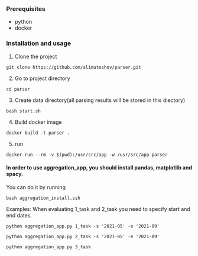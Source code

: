 <!-- GETTING STARTED -->

### Prerequisites

* python
* docker

### Installation and usage

1. Clone the project
```
git clone https://github.com/alimuteshov/parser.git
```
2. Go to project directory
```
cd parser
```
3. Create data directory(all parsing results will be stored in this diectory)
```
bash start.sh
```
4. Build docker image
```
docker build -t parser .
```
5. run
```
docker run --rm -v $(pwd):/usr/src/app -w /usr/src/app parser
```

#### In order to use aggregation_app, you should install pandas, matplotlib and spacy.
You can do it by running 
```
bash aggregation_install.ssh
```
Examples:
When evaluating 1_task and 2_task you need to specify start and end dates.
```
python aggregation_app.py 1_task -s '2021-05' -e '2021-09'
```
```
python aggregation_app.py 2_task -s '2021-05' -e '2021-09'
```
```
python aggregation_app.py 3_task
```
